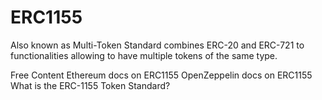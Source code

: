 # ERC1155

Also known as Multi-Token Standard combines ERC-20 and ERC-721 to functionalities allowing to have multiple tokens of the same type.

<ResourceGroupTitle>Free Content</ResourceGroupTitle>
<BadgeLink colorScheme='yellow' badgeText='Read' href='https://ethereum.org/en/developers/docs/standards/tokens/erc-1155/'>Ethereum docs on ERC1155</BadgeLink>
<BadgeLink colorScheme='yellow' badgeText='Read' href='https://docs.openzeppelin.com/contracts/4.x/'>OpenZeppelin docs on ERC1155</BadgeLink>
<BadgeLink badgeText='Watch' href='https://www.youtube.com/watch?v=KZbKJGJshtM'>What is the ERC-1155 Token Standard?</BadgeLink>
